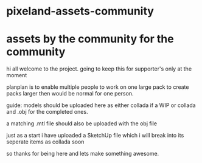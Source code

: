 # pixeland-assets-community
# assets by the community for the community
hi all welcome to the project. going to keep this for supporter's only at the moment

planplan is to enable multiple people to work on one large pack to create packs larger then would be normal for one person.

guide:
models should be uploaded here as either collada if a WIP or collada and .obj for the completed ones.

a matching .mtl file should also be uploaded with the obj file

just as a start i have uploaded a SketchUp file which i will break into its seperate items as collada soon

so thanks for being here and lets make something awesome.

